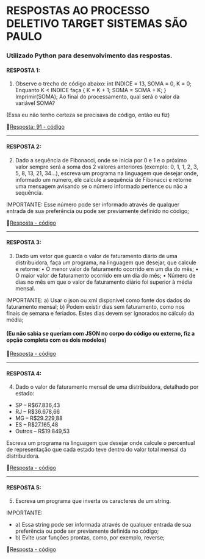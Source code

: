 # RESPOSTAS AO PROCESSO DELETIVO TARGET SISTEMAS SÃO PAULO

### Utilizado Python para desenvolvimento das respostas.

#### RESPOSTA 1: 
1) Observe o trecho de código abaixo:
int INDICE = 13, SOMA = 0, K = 0;
Enquanto K < INDICE faça { K = K + 1; SOMA = SOMA + K; } Imprimir(SOMA);
Ao final do processamento, qual será o valor da variável SOMA?

(Essa eu não tenho certeza se precisava de código, então eu fiz)

🚩[Resposta: 91 - código](Resposta_1.py)

___
#### RESPOSTA 2: 
2) Dado a sequência de Fibonacci, onde se inicia por 0 e 1 e o próximo valor sempre
   será a soma dos 2 valores anteriores (exemplo: 0, 1, 1, 2, 3, 5, 8, 13, 21, 34...),
   escreva um programa na linguagem que desejar onde, informado um número, ele calcule
   a sequência de Fibonacci e retorne uma mensagem avisando se o número informado
   pertence ou não a sequência.
   
IMPORTANTE: Esse número pode ser informado através de qualquer entrada de sua preferência ou pode ser previamente definido no código;

🚩[Resposta - código](Resposta_2.py)

___
#### RESPOSTA 3:
3) Dado um vetor que guarda o valor de faturamento diário de uma distribuidora, faça um programa, na linguagem que desejar, que calcule e retorne:
• O menor valor de faturamento ocorrido em um dia do mês;
• O maior valor de faturamento ocorrido em um dia do mês;
• Número de dias no mês em que o valor de faturamento diário foi superior à média mensal.

IMPORTANTE:
a) Usar o json ou xml disponível como fonte dos dados do faturamento mensal;
b) Podem existir dias sem faturamento, como nos finais de semana e feriados. Estes dias devem ser ignorados no cálculo da média;

#### (Eu não sabia se queriam com JSON no corpo do código ou externo, fiz a opção completa com os dois modelos)

🚩[Resposta - código](Resposta_3.py)

___
#### RESPOSTA 4: 
4) Dado o valor de faturamento mensal de uma distribuidora, detalhado por estado:
* SP – R$67.836,43
* RJ – R$36.678,66
* MG – R$29.229,88
* ES – R$27.165,48
* Outros – R$19.849,53

Escreva um programa na linguagem que desejar onde calcule o percentual de representação que cada estado teve dentro do valor total mensal da distribuidora.  

🚩[Resposta - código](Resposta_4.py)

___
#### RESPOSTA 5: 
5) Escreva um programa que inverta os caracteres de um string.

IMPORTANTE:
* a) Essa string pode ser informada através de qualquer entrada de sua preferência ou pode ser previamente definida no código;
* b) Evite usar funções prontas, como, por exemplo, reverse;

🚩[Resposta - código](Resposta_5.py)

